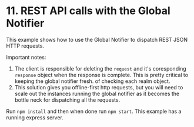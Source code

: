 # 11. REST API calls with the Global Notifier

This example shows how to use the Global Notifier to dispatch REST JSON HTTP requests. 

Important notes:

1. The client is responsible for deleting the `request` and it's coresponding `response` object when the response is complete. This is pretty critical to keeping the global notifier fresh. of checking each realm object. 
2. This solution gives you offline-first http requests, but you will need to scale out the instances running the global notifier as it becomes the bottle neck for dispatching all the requests. 

Run `npm install` and then when done run `npm start`. This example has a running express server. 
